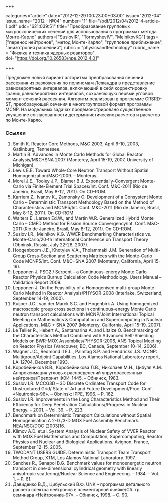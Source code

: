 +++

categories="article"
date="2012-12-29T00:23:00+03:00"
issue="2012-04"
issue_name="2012 - №04"
number="1"
file="/pdf/2012/04/2012-4-article-1.pdf"
udc="621:039:51"
title="Преобразование групповых макроскопических сечений для использования в программах метода Монте-Карло"
authors=["SuslovIR", "TormyshevIV", "MelnikovKG"]
tags=["перенос нейтронов", "метод Монте-Карло", "групповое приближение", "анизотропия рассеяния"]
rubric = "physicsandtechnology"
rubric_name = "Физика и техника ядерных реакторов"
doi="https://doi.org/10.26583/npe.2012.4.01"

+++

Предложен новый вариант алгоритма преобразования сечений рассеяния из разложения по полиномам Лежандра в представление равновероятных интервалов, включающий в себя корректировку границ равновероятных интервалов, сохраняющую первый угловой момент сечений рассеяния. Алгоритм реализован в программе CRSRD-ST, преобразующей сечения в многогрупповой формат программы MCNP. На модельных задачах продемонстрировано существенное улучшение согласованности детерминистических расчетов и расчетов по Монте-Карло.

### Ссылки

1. Smith K. Reactor Core Methods, M&C 2003, April 6-10, 2003, Gatlinburg, Tennessee.
2. Martin B. Advances in Monte Carlo Methods for Global Reactor Analysis/M&C+SNA 2007 (Monterey, April 15-19, 2007, University of Michigan).
3. Lewis E.E. Toward Whole-Core Neutron Transport Without Spatial Homogenization/M&C-2009. – Monteray.
4. Morel J.E., Tooley J.P., Blamer B.J. Exponentially-Convergent Monte-Carlo via Finite-Element Trial Spaces/Int. Conf. M&C-2011 (Rio de Janeiro, Brasil, May 8-12, 2011). On CD-ROM.
5. Karriem Z., Ivanov K., Zamonsky O. Development of a Consystent Monte Carlo – Deterministic Transport Methdology Based on the Method of Characteristics and MCNP5/Int. Conf. M&C-2011 (Rio de Janeiro, Brasil, May 8-12, 2011). On CD-ROM.
6. Walters E., Larsen Ed.W., and Martin W.R. Generalized Hybrid Monte Carlo – CMFD Method for Fission Source Convergency/Int. Conf. M&C-2011 (Rio de Janeiro, Brasil, May 8-12, 2011). On CD-ROM.
7. Suslov I.R., Melnikov K.G. WWER Benchmarking Characteristics vs. Monte-Carlo/20-th International Conference on Transport Theory (Obninsk, Russia, July 22-28, 2007).
8. Hoogenboom J.E., Khotylev V.A., Tholammaki J.M. Generation of Multi-Group Cross-Section and Scattering Matrices with the Monte-Carlo Code MCNP5/Int. Conf. M&C+SNA 2007 (Monteray, California, April 15-19).
9. Leppоnen J. PSG2 / Serpent – a Continuous-energy Monte Carlo Reactor Physics Burnup Calculation Code Methodology. Users Manual – Validation Report 2009.
10. Leppоnen J. On the Feasibility of a Homogenised multi-group Monte-Carlo Method in Reactor Analysis/PHYSOR-2008 (Interlake, Switzerland, September 14-19, 2000).
11. Kuijper J.C., van der Marck S.C. and Hogenbirk A. Using homogenized macroscopic group cross sections in сontinuous-energy Monte Carlo neutron transport сalculations with MCNP/Joint International Topical Meeting on Mathematics & Computation and Supercomputing in Nuclear Applications, M&C + SNA 2007 (Monterey, California, April 15-19, 2007).
12. Le Tellier R., Hebert A., Santamarina A. and Litaize O. Benchmarking of the Characteristics Method Combined with Advanced Self-Shielding Models on BWR-MOX Assemblies/PHYSOR-2006, ANS Topical Meeting on Reactor Physics (Vancouver, BC, Canada, September 10-14, 2006).
13. Wagner J.C., Redmond II E.L., Palmtag S.P. and Hendricks J.S. MCNP: Multigroup/Adjoint Capabilities. Los Alamos National Laboratory report, LA-12704, December 1993.
14. Коробейников В.В., Коробейникова Л.В., Николаев М.Н., Цибуля А.М. Аппроксимация угловых распределений упругорассеянных нейтронов/Препринт ФЭИ-1445. – Обнинск, 1983.
15. Suslov I.R. MCCG3D – 3D Discrete Ordinates Transport Code for Unstructured Grid/ State of Art and Future Development/Proc. Conf. «Neutronics-96». – Obninsk: IPPE, 1996. – P. 162.
16. Suslov I.R. Improvements in the Long Characteristics Method and Their Efficiency for Deep Penetration Calculations//Progress in Nuclear Energy. – 2001. – Vol. 39. – P. 223.
17. Benchmark on Deterministic Transport Calculations without Spatial Homogenisation A 2-D /3-D MOX Fuel Assembly Benchmark. NEA/NSC/DOC (2003)16.
18. Klimov A.D. et.al. System Analysis of Nuclear Safety of VVER Reactor with MOX Fuel Mathematics and Computation, Supercomputing, Reactor Physics and Nuclear and Biological Applications. Avignon, France, September 12-15, 2005.
19. TWODANT USERS GUIDE. Deterministic Transport Team Transport Method Group, XTM, Los Alamos National Laboratory. 1997.
20. Sanches R., Ganapol B.G. Benchmark values for monoenergetic neutron transport in one-dimensional cylindrical geometry with linearly anisotropic scattering//Nuclear Science and Engineering. – 1984. – Vol. 1. – P. 61.
21. Давиденко В.Д., Цибульский В.Ф. UNK – программа детального расчета спектра нейтронов в элементарной ячейке/Сб. тр. семинара «Нейтроника-97». – Обнинск, 1998. – С. 90.